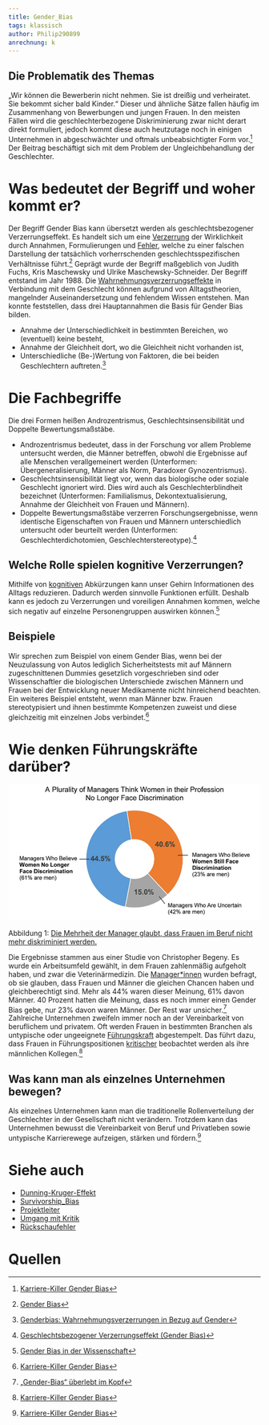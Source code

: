 ```yaml
---
title: Gender_Bias
tags: klassisch
author: Philip290899
anrechnung: k
---
```


## Die Problematik des Themas
„Wir können die Bewerberin nicht nehmen. Sie ist dreißig und verheiratet. Sie bekommt sicher bald Kinder.“ Dieser und ähnliche Sätze fallen häufig im Zusammenhang von Bewerbungen und jungen Frauen. In den meisten Fällen wird die geschlechterbezogene Diskriminierung zwar nicht derart direkt formuliert, jedoch kommt diese auch heutzutage noch in einigen Unternehmen in abgeschwächter und oftmals unbeabsichtigter Form vor.[^1] Der Beitrag beschäftigt sich mit dem Problem der Ungleichbehandlung der Geschlechter. 
# Was bedeutet der Begriff und woher kommt er?
Der Begriff Gender Bias kann übersetzt werden als geschlechtsbezogener Verzerrungseffekt. Es handelt sich um eine [Verzerrung](Dunning_Kruger_Effekt.md) der Wirklichkeit durch Annahmen, Formulierungen und [Fehler](Rückschaufehler.md), welche zu einer falschen Darstellung der tatsächlich vorherrschenden geschlechtsspezifischen Verhältnisse führt.[^2] Geprägt wurde der Begriff maßgeblich von Judith Fuchs, Kris Maschewsky und Ulrike Maschewsky-Schneider. Der Begriff entstand im Jahr 1988. Die [Wahrnehmungsverzerrungseffekte](Survivorship_Bias.md) in Verbindung mit dem Geschlecht können aufgrund von Alltagstheorien, mangelnder Auseinandersetzung und fehlendem Wissen entstehen. Man konnte feststellen, dass drei Hauptannahmen die Basis für Gender Bias bilden.
*	Annahme der Unterschiedlichkeit in bestimmten Bereichen, wo (eventuell) keine besteht,
*	Annahme der Gleichheit dort, wo die Gleichheit nicht vorhanden ist,
*	Unterschiedliche (Be-)Wertung von Faktoren, die bei beiden Geschlechtern auftreten.[^3] 
# Die Fachbegriffe
Die drei Formen heißen Androzentrismus, Geschlechtsinsensibilität und Doppelte Bewertungsmaßstäbe.
* Androzentrismus bedeutet, dass in der Forschung vor allem Probleme untersucht werden, die Männer betreffen, obwohl die Ergebnisse auf alle Menschen verallgemeinert werden (Unterformen: Übergeneralisierung, Männer als Norm, Paradoxer Gynozentrismus).
* Geschlechtsinsensibilität liegt vor, wenn das biologische oder soziale Geschlecht ignoriert wird. Dies wird auch als Geschlechterblindheit bezeichnet (Unterformen: Familialismus, Dekontextualisierung, Annahme der Gleichheit von Frauen und Männern).
* Doppelte Bewertungsmaßstäbe verzerren Forschungsergebnisse, wenn identische Eigenschaften von Frauen und Männern unterschiedlich untersucht oder beurteilt werden (Unterformen: Geschlechterdichotomien, Geschlechterstereotype).[^4] 
## Welche Rolle spielen kognitive Verzerrungen?
Mithilfe von [kognitiven](Dunning_Kruger_Effekt.md) Abkürzungen kann unser Gehirn Informationen des Alltags reduzieren. Dadurch werden sinnvolle Funktionen erfüllt. Deshalb kann es jedoch zu Verzerrungen und voreiligen Annahmen kommen, welche sich negativ auf einzelne Personengruppen auswirken können.[^5]  
## Beispiele
Wir sprechen zum Beispiel von einem Gender Bias, wenn bei der Neuzulassung von Autos lediglich Sicherheitstests mit auf Männern zugeschnittenen Dummies gesetzlich vorgeschrieben sind oder Wissenschaftler die biologischen Unterschiede zwischen Männern und Frauen bei der Entwicklung neuer Medikamente nicht hinreichend beachten. Ein weiteres Beispiel entsteht, wenn man Männer bzw. Frauen stereotypisiert und ihnen bestimmte Kompetenzen zuweist und diese gleichzeitig mit einzelnen Jobs verbindet.[^6] 
# Wie denken Führungskräfte darüber? 

![Die Mehrheit der Manager glaubt, dass Frauen im Beruf nicht mehr diskriminiert werden.](Gender_Bias/image.png) 

Abbildung 1: [Die Mehrheit der Manager glaubt, dass Frauen im Beruf nicht mehr diskriminiert werden.](https://science.orf.at/stories/3201035/)
 
Die Ergebnisse stammen aus einer Studie von Christopher Begeny. Es wurde ein Arbeitsumfeld gewählt, in dem Frauen zahlenmäßig aufgeholt haben, und zwar die Veterinärmedizin. Die [Manager*innen](Projektleiter.md) wurden befragt, ob sie glauben, dass Frauen und Männer die gleichen Chancen haben und gleichberechtigt sind. Mehr als 44% waren dieser Meinung, 61% davon Männer. 40 Prozent hatten die Meinung, dass es noch immer einen Gender Bias gebe, nur 23% davon waren Männer. Der Rest war unsicher.[^7] Zahlreiche Unternehmen zweifeln immer noch an der Vereinbarkeit von beruflichem und privatem. Oft werden Frauen in bestimmten Branchen als untypische oder ungeeignete [Führungskraft](Projektleiter.md) abgestempelt. Das führt dazu, dass Frauen in Führungspositionen [kritischer](Umgang_mit_Kritik.md) beobachtet werden als ihre männlichen Kollegen.[^8] 
## Was kann man als einzelnes Unternehmen bewegen?
Als einzelnes Unternehmen kann man die traditionelle Rollenverteilung der Geschlechter in der Gesellschaft nicht verändern. Trotzdem kann das Unternehmen bewusst die Vereinbarkeit von Beruf und Privatleben sowie untypische Karrierewege aufzeigen, stärken und fördern.[^9]  

# Siehe auch 
* [Dunning-Kruger-Effekt](Dunning_Kruger_Effekt.md)
* [Survivorship_Bias](Survivorship_Bias.md)
* [Projektleiter](Projektleiter.md)
* [Umgang mit Kritik](Umgang_mit_Kritik.md)
* [Rückschaufehler](Rückschaufehler.md)
# Quellen
[^1]: [Karriere-Killer Gender Bias](https://blog.iao.fraunhofer.de/karriere-killer-gender-bias/)
[^2]: [Gender Bias](https://de.wikipedia.org/wiki/Gender_Bias)
[^3]: [Genderbias: Wahrnehmungsverzerrungen in Bezug auf Gender](https://erwachsenenbildung.at/themen/gender_mainstreaming/grundlagen/genderbias.php)
[^4]: [Geschlechtsbezogener Verzerrungseffekt (Gender Bias)](http://www.genderkompetenz.info/w/files/gkompzpdf/gender_bias.pdf)
[^5]: [Gender Bias in der Wissenschaft](https://www.gesis.org/cews/themen/gender-bias)
[^6]: [Karriere-Killer Gender Bias](https://blog.iao.fraunhofer.de/karriere-killer-gender-bias/)
[^7]: [„Gender-Bias“ überlebt im Kopf](https://science.orf.at/stories/3201035/)
[^8]: [Karriere-Killer Gender Bias](https://blog.iao.fraunhofer.de/karriere-killer-gender-bias/)
[^9]: [Karriere-Killer Gender Bias](https://blog.iao.fraunhofer.de/karriere-killer-gender-bias/)


